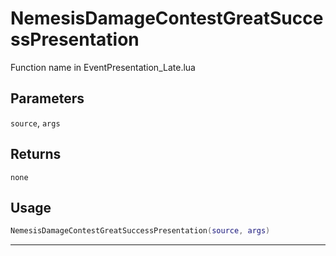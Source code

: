 # NemesisDamageContestGreatSuccessPresentation
Function name in EventPresentation_Late.lua
## Parameters
`source`, `args`
## Returns
`none`
## Usage
```lua
NemesisDamageContestGreatSuccessPresentation(source, args)
```
---
